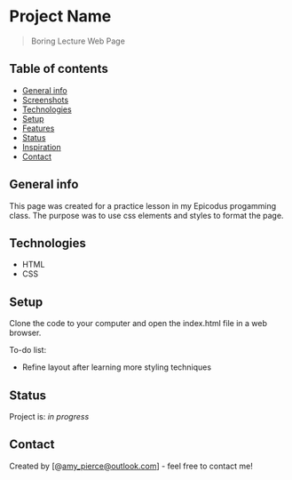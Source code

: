 # Project Name
> Boring Lecture Web Page

## Table of contents
* [General info](#general-info)
* [Screenshots](#screenshots)
* [Technologies](#technologies)
* [Setup](#setup)
* [Features](#features)
* [Status](#status)
* [Inspiration](#inspiration)
* [Contact](#contact)

## General info
This page was created for a practice lesson in my Epicodus progamming class. The purpose was to use css elements and styles to format the page.

## Technologies
* HTML
* CSS

## Setup
Clone the code to your computer and open the index.html file in a web browser.

To-do list:
* Refine layout after learning more styling techniques

## Status
Project is: _in progress_

## Contact
Created by [@amy_pierce@outlook.com] - feel free to contact me!
